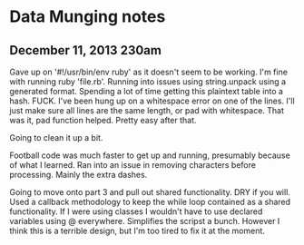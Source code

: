 Data Munging notes
==================

December 11, 2013 230am
-----------------------
Gave up on '#!/usr/bin/env ruby' as it doesn't seem to be working. I'm fine with running ruby 'file.rb'.
Running into issues using string.unpack using a generated format. Spending a lot of time getting this plaintext table into a hash.
FUCK. I've been hung up on a whitespace error on one of the lines. I'll just make sure all lines are the same length, or pad with whitespace. That was it, pad function helped. Pretty easy after that.

Going to clean it up a bit.

Football code was much faster to get up and running, presumably because of what I learned. Ran into an issue in removing characters before processing. Mainly the extra dashes.

Going to move onto part 3 and pull out shared functionality. DRY if you will. Used a callback methodology to keep the while loop contained as a shared functionality. If I were using classes I wouldn't have to use declared variables using @ everywhere. Simplifies the scripst a bunch. However I think this is a terrible design, but I'm too tired to fix it at the moment.